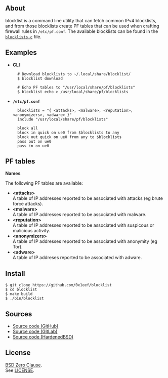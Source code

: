 ## About

blocklist is a command line utility that can fetch common IPv4
blocklists, and from those blocklists create PF tables that can
be used when crafting firewall rules in `/etc/pf.conf`.
The available blocklists can be found in the
[`blocklists.c`](/src/blocklists.c)
file.

## Examples

* **CLI**

        # Download blocklists to ~/.local/share/blocklist/
        $ blocklist download

        # Echo PF tables to "/usr/local/share/pf/blocklists"
        $ blocklist echo > /usr/local/share/pf/blocklists

* **`/etc/pf.conf`**

        blocklists = "{ <attacks>, <malware>, <reputation>, <anonymizers>, <adware> }"
        include "/usr/local/share/pf/blocklists"

        block all
        block in quick on ue0 from $blocklists to any
        block out quick on ue0 from any to $blocklists
        pass out on ue0
        pass in on ue0

## PF tables

**Names**

The following PF tables are available:

* __&lt;attacks&gt;__ <br>
  A table of IP addresses reported to be associated with attacks (eg brute force attacks).
* __&lt;malware&gt;__ <br>
  A table of IP addresses reported to be associated with malware.
* __&lt;reputation&gt;__ <br>
  A table of IP addresses reported to be associated with suspicous or malicious activity.
* __&lt;anonymizers&gt;__ <br>
  A table of IP addresses reported to be associated with anonymity (eg Tor).
* __&lt;adware&gt;__ <br>
  A table of IP addreses reported to be associated with adware.

## Install

    $ git clone https://github.com/0x1eef/blocklist
    $ cd blocklist
    $ make build
    $ ./bin/blocklist

## Sources

* [Source code (GitHub)](https://github.com/0x1eef/blocklist#readme)
* [Source code (GitLab)](https://gitlab.com/0x1eef/blocklist#about)
* [Source code (HardenedBSD)](https://git.hardenedbsd.org/0x1eef/blocklist#about)

## License

[BSD Zero Clause](https://choosealicense.com/licenses/0bsd/).
<br>
See [LICENSE](./LICENSE).
